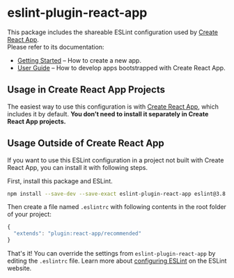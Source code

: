 # eslint-plugin-react-app

This package includes the shareable ESLint configuration used by [Create React App](https://github.com/facebookincubator/create-react-app).  
Please refer to its documentation:

* [Getting Started](https://github.com/facebookincubator/create-react-app/blob/master/README.md#getting-started) – How to create a new app.
* [User Guide](https://github.com/facebookincubator/create-react-app/blob/master/packages/react-scripts/template/README.md) – How to develop apps bootstrapped with Create React App.

## Usage in Create React App Projects

The easiest way to use this configuration is with [Create React App](https://github.com/facebookincubator/create-react-app), which includes it by default. **You don’t need to install it separately in Create React App projects.**

## Usage Outside of Create React App

If you want to use this ESLint configuration in a project not built with Create React App, you can install it with following steps.

First, install this package and ESLint.

  ```sh
  npm install --save-dev --save-exact eslint-plugin-react-app eslint@3.8.1
  ```

Then create a file named `.eslintrc` with following contents in the root folder of your project:

  ```js
  {
    "extends": "plugin:react-app/recommended"
  }
  ```

  That's it! You can override the settings from `eslint-plugin-react-app` by editing the `.eslintrc` file. Learn more about [configuring ESLint](http://eslint.org/docs/user-guide/configuring) on the ESLint website.
